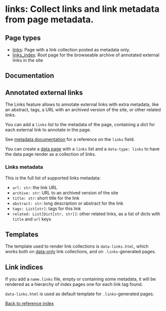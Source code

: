 # links: Collect links and link metadata from page metadata.

## Page types

* [links](../pages/links.md): Page with a link collection posted as metadata only.
* [links_index](../pages/links_index.md): Root page for the browseable archive of annotated external links in the
site

## Documentation

## Annotated external links

The Links feature allows to annotate external links with extra metadata, like
an abstract, tags, a URL with an archived version of the site, or other related
links.

You can add a `links` list to the metadata of the page, containing a dict for
each external link to annotate in the page.

See [metadata documentation](metadata.md) for a reference on the `links` field.

You can create a [data page](data.md) with a `links` list and a `data-type:
links` to have the data page render as a collection of links.


### Links metadata

This is the full list of supported links metadata:

* `url: str`: the link URL
* `archive: str`: URL to an archived version of the site
* `title: str`: short title for the link
* `abstract: str`: long description or abstract for the link
* `tags: List[str]`: tags for this link
* `related: List[Dict[str, str]]`: other related links, as a list of dicts with
  `title` and `url` keys


## Templates

The template used to render link collections is `data-links.html`, which works
both on [data-only](data.md) link collections, and on `.links`-generated pages.


## Link indices

If you add a `name.links` file, empty or containing some metadata, it will be
rendered as a hierarchy of index pages one for each link tag found.

`data-links.html` is used as default template for `.links`-generated pages.

[Back to reference index](../README.md)
